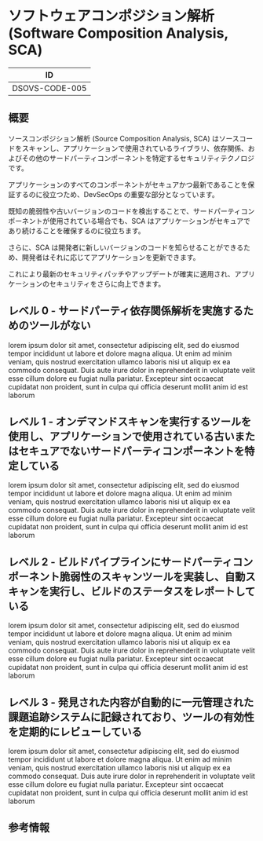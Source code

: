 # ソフトウェアコンポジション解析 (Software Composition Analysis, SCA)

| ID             |
| -------------- |
| DSOVS-CODE-005 |

## 概要

ソースコンポジション解析 (Source Composition Analysis, SCA) はソースコードをスキャンし、アプリケーションで使用されているライブラリ、依存関係、およびその他のサードパーティコンポーネントを特定するセキュリティテクノロジです。

アプリケーションのすべてのコンポーネントがセキュアかつ最新であることを保証するのに役立つため、DevSecOps の重要な部分となっています。

既知の脆弱性や古いバージョンのコードを検出することで、サードパーティコンポーネントが使用されている場合でも、SCA はアプリケーションがセキュアであり続けることを確保するのに役立ちます。

さらに、SCA は開発者に新しいバージョンのコードを知らせることができるため、開発者はそれに応じてアプリケーションを更新できます。

これにより最新のセキュリティパッチやアップデートが確実に適用され、アプリケーションのセキュリティをさらに向上できます。

## レベル 0 - サードパーティ依存関係解析を実施するためのツールがない

lorem ipsum dolor sit amet, consectetur adipiscing elit, sed do eiusmod tempor incididunt ut labore et dolore magna aliqua. Ut enim ad minim veniam, quis nostrud exercitation ullamco laboris nisi ut aliquip ex ea commodo consequat. Duis aute irure dolor in reprehenderit in voluptate velit esse cillum dolore eu fugiat nulla pariatur. Excepteur sint occaecat cupidatat non proident, sunt in culpa qui officia deserunt mollit anim id est laborum

## レベル 1 - オンデマンドスキャンを実行するツールを使用し、アプリケーションで使用されている古いまたはセキュアでないサードパーティコンポーネントを特定している

lorem ipsum dolor sit amet, consectetur adipiscing elit, sed do eiusmod tempor incididunt ut labore et dolore magna aliqua. Ut enim ad minim veniam, quis nostrud exercitation ullamco laboris nisi ut aliquip ex ea commodo consequat. Duis aute irure dolor in reprehenderit in voluptate velit esse cillum dolore eu fugiat nulla pariatur. Excepteur sint occaecat cupidatat non proident, sunt in culpa qui officia deserunt mollit anim id est laborum

## レベル 2 - ビルドパイプラインにサードパーティコンポーネント脆弱性のスキャンツールを実装し、自動スキャンを実行し、ビルドのステータスをレポートしている

lorem ipsum dolor sit amet, consectetur adipiscing elit, sed do eiusmod tempor incididunt ut labore et dolore magna aliqua. Ut enim ad minim veniam, quis nostrud exercitation ullamco laboris nisi ut aliquip ex ea commodo consequat. Duis aute irure dolor in reprehenderit in voluptate velit esse cillum dolore eu fugiat nulla pariatur. Excepteur sint occaecat cupidatat non proident, sunt in culpa qui officia deserunt mollit anim id est laborum

## レベル 3 - 発見された内容が自動的に一元管理された課題追跡システムに記録されており、ツールの有効性を定期的にレビューしている

lorem ipsum dolor sit amet, consectetur adipiscing elit, sed do eiusmod tempor incididunt ut labore et dolore magna aliqua. Ut enim ad minim veniam, quis nostrud exercitation ullamco laboris nisi ut aliquip ex ea commodo consequat. Duis aute irure dolor in reprehenderit in voluptate velit esse cillum dolore eu fugiat nulla pariatur. Excepteur sint occaecat cupidatat non proident, sunt in culpa qui officia deserunt mollit anim id est laborum

## 参考情報
